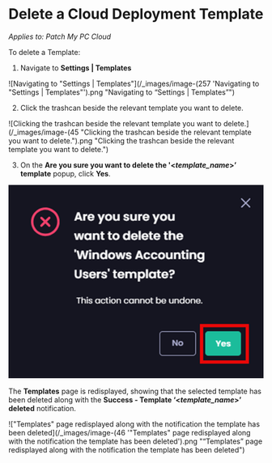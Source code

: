 # Delete a Cloud Deployment Template

_Applies to: Patch My PC Cloud_

To delete a Template:

1. Navigate to **Settings | Templates**

![Navigating to "Settings | Templates"](/_images/image-(257 'Navigating to "Settings | Templates"').png "Navigating to “Settings | Templates”")

2. Click the trashcan beside the relevant template you want to delete.

![Clicking the trashcan beside the relevant template you want to delete.](/_images/image-(45 "Clicking the trashcan beside the relevant template you want to delete.").png "Clicking the trashcan beside the relevant template you want to delete.")

3. On the **Are you sure you want to delete the '<**_**template\_name**_**>’ template** popup, click **Yes**.

![](/_images/image-(259).png)

The **Templates** page is redisplayed, showing that the selected template has been deleted along with the **Success - Template ‘<**_**template\_name**_**>’ deleted** notification.

!["Templates" page redisplayed along with the notification the template has been deleted](/_images/image-(46 '"Templates" page redisplayed along with the notification the template has been deleted').png "“Templates” page redisplayed along with the notification the template has been deleted")